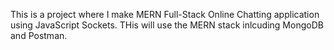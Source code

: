 This is a project where I make MERN Full-Stack Online Chatting application using JavaScript Sockets. THis will use the MERN stack inlcuding MongoDB and Postman.
